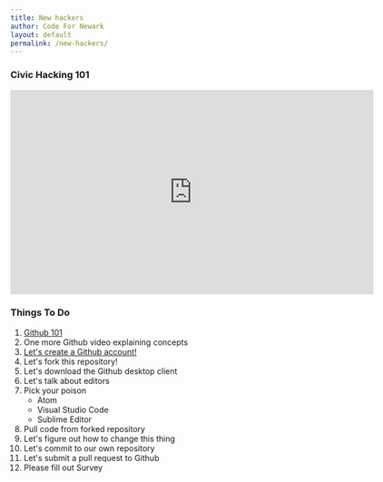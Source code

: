 ```yaml
---
title: New hackers
author: Code For Newark
layout: default
permalink: /new-hackers/
---
```


### Civic Hacking 101

<iframe width="640" height="360" src="https://www.youtube.com/embed/wH6LnW_qjeI" frameborder="0" gesture="media" allowfullscreen></iframe>

### Things To Do
<ol>
    <li> <a href='https://www.youtube.com/watch?v=w3jLJU7DT5E'>Github 101</a>  </li>
    <li> One more Github video explaining concepts </li>
    <li> <a href='https://github.com'> Let's create a Github account! </a>
    <li> Let's fork this repository! </li>
    <li> Let's download the Github desktop client </li>
    <li> Let's talk about editors </li>
    <li> Pick your poison
        <ul>
            <li> Atom </li>
            <li> Visual Studio Code </li>
            <li> Sublime Editor </li>
        </ul>
    </li>
    <li> Pull code from forked repository </li>
    <li> Let's figure out how to change this thing </li>
    <li> Let's commit to our own repository </li>
    <li> Let's submit a pull request to Github</li>
    <li> Please fill out Survey </li>
<ol>
